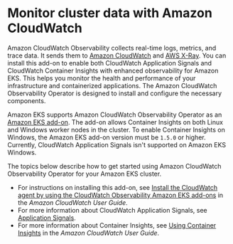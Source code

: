 # Monitor cluster data with Amazon CloudWatch<a name="cloudwatch"></a>

Amazon CloudWatch Observability collects real\-time logs, metrics, and trace data\. It sends them to [Amazon CloudWatch](https://docs.aws.amazon.com/AmazonCloudWatch/latest/monitoring/WhatIsCloudWatch.html) and [AWS X\-Ray](https://docs.aws.amazon.com/xray/latest/devguide/aws-xray.html)\. You can install this add\-on to enable both CloudWatch Application Signals and CloudWatch Container Insights with enhanced observability for Amazon EKS\. This helps you monitor the health and performance of your infrastructure and containerized applications\. The Amazon CloudWatch Observability Operator is designed to install and configure the necessary components\.

Amazon EKS supports Amazon CloudWatch Observability Operator as an [Amazon EKS add\-on](https://docs.aws.amazon.com/eks/latest/userguide/eks-add-ons.html)\. The add\-on allows Container Insights on both Linux and Windows worker nodes in the cluster\. To enable Container Insights on Windows, the Amazon EKS add\-on version must be `1.5.0` or higher\. Currently, CloudWatch Application Signals isn't supported on Amazon EKS Windows\.

The topics below describe how to get started using Amazon CloudWatch Observability Operator for your Amazon EKS cluster\.
+ For instructions on installing this add\-on, see [Install the CloudWatch agent by using the CloudWatch Observability Amazon EKS add\-ons](https://docs.aws.amazon.com/AmazonCloudWatch/latest/monitoring/install-CloudWatch-Observability-EKS-addon.html) in the *Amazon CloudWatch User Guide*\.
+ For more information about CloudWatch Application Signals, see [Application Signals](https://docs.aws.amazon.com/AmazonCloudWatch/latest/monitoring/CloudWatch-Application-Monitoring-Sections.html)\.
+ For more information about Container Insights, see [Using Container Insights](https://docs.aws.amazon.com/AmazonCloudWatch/latest/monitoring/ContainerInsights.html) in the *Amazon CloudWatch User Guide*\.